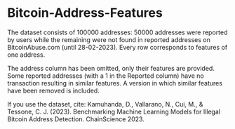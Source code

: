 # Bitcoin-Address-Features
The dataset consists of 100000 addresses: 50000 addresses were reported by users while the remaining were not found in reported addresses on BitcoinAbuse.com (until  28-02-2023). Every row corresponds to features of one address. 

The address column has been omitted, only their features are provided. Some reported addresses (with a 1 in the Reported column) have no transaction resulting in similar features. A version in which similar features have been removed is included.

If you use the dataset, cite: Kamuhanda, D., Vallarano, N., Cui, M., &amp; Tessone, C. J. (2023). Benchmarking Machine Learning Models for Illegal Bitcoin Address Detection. ChainScience 2023.
